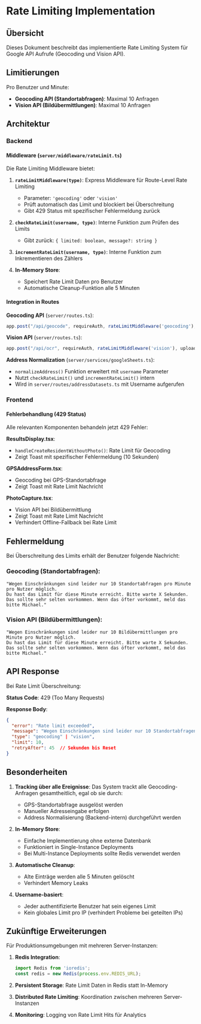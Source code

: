# Rate Limiting Implementation

## Übersicht

Dieses Dokument beschreibt das implementierte Rate Limiting System für Google API Aufrufe (Geocoding und Vision API).

## Limitierungen

Pro Benutzer und Minute:
- **Geocoding API (Standortabfragen)**: Maximal 10 Anfragen
- **Vision API (Bildübermittlungen)**: Maximal 10 Anfragen

## Architektur

### Backend

#### Middleware (`server/middleware/rateLimit.ts`)

Die Rate Limiting Middleware bietet:

1. **`rateLimitMiddleware(type)`**: Express Middleware für Route-Level Rate Limiting
   - Parameter: `'geocoding'` oder `'vision'`
   - Prüft automatisch das Limit und blockiert bei Überschreitung
   - Gibt 429 Status mit spezifischer Fehlermeldung zurück

2. **`checkRateLimit(username, type)`**: Interne Funktion zum Prüfen des Limits
   - Gibt zurück: `{ limited: boolean, message?: string }`

3. **`incrementRateLimit(username, type)`**: Interne Funktion zum Inkrementieren des Zählers

4. **In-Memory Store**: 
   - Speichert Rate Limit Daten pro Benutzer
   - Automatische Cleanup-Funktion alle 5 Minuten

#### Integration in Routes

**Geocoding API** (`server/routes.ts`):
```typescript
app.post("/api/geocode", requireAuth, rateLimitMiddleware('geocoding'), async ...)
```

**Vision API** (`server/routes.ts`):
```typescript
app.post("/api/ocr", requireAuth, rateLimitMiddleware('vision'), upload.single("image"), async ...)
```

**Address Normalization** (`server/services/googleSheets.ts`):
- `normalizeAddress()` Funktion erweitert mit `username` Parameter
- Nutzt `checkRateLimit()` und `incrementRateLimit()` intern
- Wird in `server/routes/addressDatasets.ts` mit Username aufgerufen

### Frontend

#### Fehlerbehandlung (429 Status)

Alle relevanten Komponenten behandeln jetzt 429 Fehler:

**ResultsDisplay.tsx**:
- `handleCreateResidentWithoutPhoto()`: Rate Limit für Geocoding
- Zeigt Toast mit spezifischer Fehlermeldung (10 Sekunden)

**GPSAddressForm.tsx**:
- Geocoding bei GPS-Standortabfrage
- Zeigt Toast mit Rate Limit Nachricht

**PhotoCapture.tsx**:
- Vision API bei Bildübermittlung
- Zeigt Toast mit Rate Limit Nachricht
- Verhindert Offline-Fallback bei Rate Limit

## Fehlermeldung

Bei Überschreitung des Limits erhält der Benutzer folgende Nachricht:

### Geocoding (Standortabfragen):
```
"Wegen Einschränkungen sind leider nur 10 Standortabfragen pro Minute pro Nutzer möglich. 
Du hast das Limit für diese Minute erreicht. Bitte warte X Sekunden. 
Das sollte sehr selten vorkommen. Wenn das öfter vorkommt, meld das bitte Michael."
```

### Vision API (Bildübermittlungen):
```
"Wegen Einschränkungen sind leider nur 10 Bildübermittlungen pro Minute pro Nutzer möglich. 
Du hast das Limit für diese Minute erreicht. Bitte warte X Sekunden. 
Das sollte sehr selten vorkommen. Wenn das öfter vorkommt, meld das bitte Michael."
```

## API Response

Bei Rate Limit Überschreitung:

**Status Code**: 429 (Too Many Requests)

**Response Body**:
```json
{
  "error": "Rate limit exceeded",
  "message": "Wegen Einschränkungen sind leider nur 10 Standortabfragen...",
  "type": "geocoding" | "vision",
  "limit": 10,
  "retryAfter": 45  // Sekunden bis Reset
}
```

## Besonderheiten

1. **Tracking über alle Ereignisse**: Das System trackt alle Geocoding-Anfragen gesamtheitlich, egal ob sie durch:
   - GPS-Standortabfrage ausgelöst werden
   - Manueller Adresseingabe erfolgen
   - Address Normalisierung (Backend-intern) durchgeführt werden

2. **In-Memory Store**: 
   - Einfache Implementierung ohne externe Datenbank
   - Funktioniert in Single-Instance Deployments
   - Bei Multi-Instance Deployments sollte Redis verwendet werden

3. **Automatische Cleanup**: 
   - Alte Einträge werden alle 5 Minuten gelöscht
   - Verhindert Memory Leaks

4. **Username-basiert**: 
   - Jeder authentifizierte Benutzer hat sein eigenes Limit
   - Kein globales Limit pro IP (verhindert Probleme bei geteilten IPs)

## Zukünftige Erweiterungen

Für Produktionsumgebungen mit mehreren Server-Instanzen:

1. **Redis Integration**:
   ```typescript
   import Redis from 'ioredis';
   const redis = new Redis(process.env.REDIS_URL);
   ```

2. **Persistent Storage**: Rate Limit Daten in Redis statt In-Memory

3. **Distributed Rate Limiting**: Koordination zwischen mehreren Server-Instanzen

4. **Monitoring**: Logging von Rate Limit Hits für Analytics

